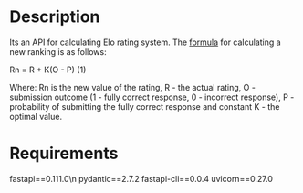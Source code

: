 # Description
Its an API for calculating Elo rating system.
The [formula](https://www.e-mentor.edu.pl/artykul/index/numer/82/id/1444 "formula") for calculating a new ranking is as follows:

Rn = R + K(O - P)     (1)

Where: Rn is the new value of the rating, R - the actual rating, O - submission outcome (1 - fully correct response, 0 - incorrect response), P - probability of submitting the fully correct response and constant K - the optimal value.

# Requirements
fastapi==0.111.0\n
pydantic==2.7.2
fastapi-cli==0.0.4
uvicorn==0.27.0

